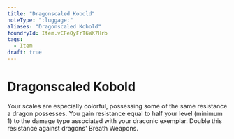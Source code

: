 ```yaml
---
title: "Dragonscaled Kobold"
noteType: ":luggage:"
aliases: "Dragonscaled Kobold"
foundryId: Item.vCFeQyFrT6WK7Hrb
tags:
  - Item
draft: true
---
```


# Dragonscaled Kobold

Your scales are especially colorful, possessing some of the same resistance a dragon possesses. You gain resistance equal to half your level (minimum 1) to the damage type associated with your draconic exemplar. Double this resistance against dragons' Breath Weapons.

